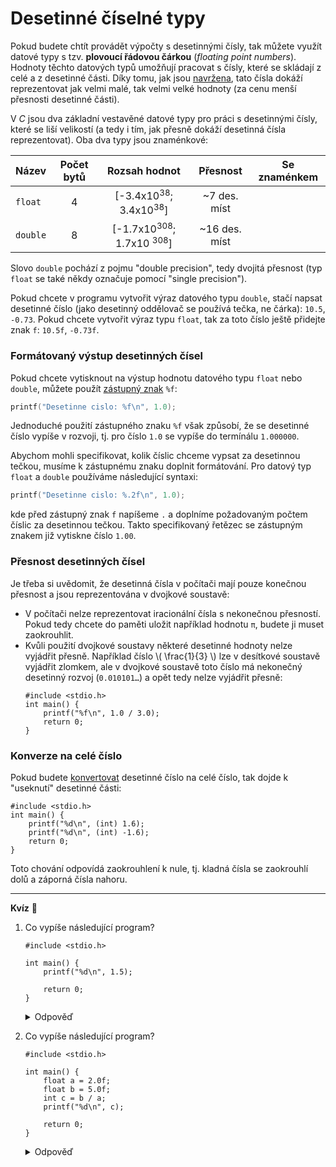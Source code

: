 # Desetinné číselné typy
Pokud budete chtít provádět výpočty s desetinnými čísly, tak můžete využít datové typy s tzv.
**plovoucí řádovou čárkou** (*floating point numbers*). Hodnoty těchto datových typů umožňují pracovat
s čísly, které se skládají z celé a z desetinné části. Díky
tomu, jak jsou [navržena](https://cs.wikipedia.org/wiki/Pohybliv%C3%A1_%C5%99%C3%A1dov%C3%A1_%C4%8D%C3%A1rka),
tato čísla dokáží reprezentovat jak velmi malé, tak velmi velké hodnoty (za cenu menší přesnosti
desetinné části).

V *C* jsou dva základní vestavěné datové typy pro práci s desetinnými čísly, které se liší velikostí
(a tedy i tím, jak přesně dokáží desetinná čísla reprezentovat). Oba dva typy jsou znaménkové:

| Název    | Počet bytů |                  Rozsah hodnot                   |   Přesnost    |        Se znaménkem         |
|----------|:----------:|:------------------------------------------------:|:-------------:|:---------------------------:|
| `float`  |     4      |  \[-3.4x10<sup>38</sup>; 3.4x10<sup>38</sup>\]   | ~7 des. míst  | <i class="fa fa-check"></i> |
| `double` |     8      | \[-1.7x10<sup>308</sup>; 1.7x10 <sup>308</sup>\] | ~16 des. míst | <i class="fa fa-check"></i> |

Slovo `double` pochází z pojmu "double precision", tedy dvojitá přesnost (typ `float` se také někdy
označuje pomocí "single precision").

Pokud chcete v programu vytvořit výraz datového typu `double`, stačí napsat desetinné číslo (jako
desetinný oddělovač se používá tečka, ne čárka): `10.5`, `-0.73`. Pokud chcete vytvořit výraz typu
`float`, tak za toto číslo ještě přidejte znak `f`: `10.5f`, `-0.73f`.

### Formátovaný výstup desetinných čísel
Pokud chcete vytisknout na výstup hodnotu datového typu `float` nebo `double`, můžete použít
[zástupný znak](../prikazy_vyrazy.md#výpis-výrazů) `%f`:

```c
printf("Desetinne cislo: %f\n", 1.0);
```

Jednoduché použití zástupného znaku `%f` však způsobí, že se desetinné číslo vypíše v rozvoji,
tj. pro číslo `1.0` se vypíše do termínálu `1.000000`.

Abychom mohli specifikovat, kolik číslic chceme vypsat za desetinnou tečkou, musíme k zástupnému znaku
doplnit formátování. Pro datový typ `float` a `double` používáme následující syntaxi:

```c
printf("Desetinne cislo: %.2f\n", 1.0);
```
kde před zástupný znak `f` napíšeme `.` a doplníme požadovaným počtem číslic za desetinnou tečkou.
Takto specifikovaný řetězec se zástupným znakem již vytiskne číslo `1.00`.

### Přesnost desetinných čísel
Je třeba si uvědomit, že desetinná čísla v počítači mají pouze konečnou přesnost a jsou reprezentována
v dvojkové soustavě:
- V počítači nelze reprezentovat iracionální čísla s nekonečnou přesností. Pokud tedy chcete do paměti
uložit například hodnotu `π`, budete ji muset zaokrouhlit.
- Kvůli použití dvojkové soustavy některé desetinné hodnoty nelze vyjádřit přesně. Například číslo
\\( \frac{1}{3} \\) lze v desítkové soustavě vyjádřit zlomkem, ale v dvojkové soustavě toto číslo
má nekonečný desetinný rozvoj (`0.010101…`) a opět tedy nelze vyjádřit přesně:
    ```c,editable,mainbody
    #include <stdio.h>
    int main() {
        printf("%f\n", 1.0 / 3.0);
        return 0;
    }
    ```

### Konverze na celé číslo
Pokud budete [konvertovat](konverze.md) desetinné číslo na celé číslo, tak dojde k "useknutí"
desetinné části:
```c,editable,mainbody
#include <stdio.h>
int main() {
    printf("%d\n", (int) 1.6);
    printf("%d\n", (int) -1.6);
    return 0;
}
```
Toto chování odpovídá zaokrouhlení k nule, tj. kladná čísla se zaokrouhlí dolů a záporná čísla nahoru.
<hr />

**Kvíz** 🤔

1) Co vypíše následující program?
    ```c,editable,mainbody
    #include <stdio.h>

    int main() {
        printf("%d\n", 1.5);

        return 0;
    }
    ```
    <details>
    <summary>Odpověď</summary>

    Tento program obsahuje [**nedefinované chování**](../../ruzne/nedefinovane_chovani.md) 💣. Pokud při použití příkazu
    `printf` v textu mezi uvozovkami použijeme zástupný znak `%d`, musíme za čárkou předat výraz datového typu celého
    čísla. Zde jsme ale předali výraz datového typu desetinného čísla.
    </details>
2) Co vypíše následující program?
    ```c,editable,mainbody
    #include <stdio.h>

    int main() {
        float a = 2.0f;
        float b = 5.0f;
        int c = b / a;
        printf("%d\n", c);

        return 0;
    }
    ```
    <details>
    <summary>Odpověď</summary>

    Program vypíše `2`, protože výraz desetinného číselného typu `b / a`, který se vyhodnotil na
    `2.5`, byl poté uložen do proměnné celočíselného typu, která si z něj ponechala pouze celou část,
    tj. `2`.
    </details>
